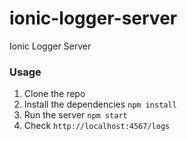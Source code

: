 # ionic-logger-server
Ionic Logger Server

### Usage

1. Clone the repo
1. Install the dependencies `npm install`
1. Run the server `npm start`
1. Check `http://localhost:4567/logs`